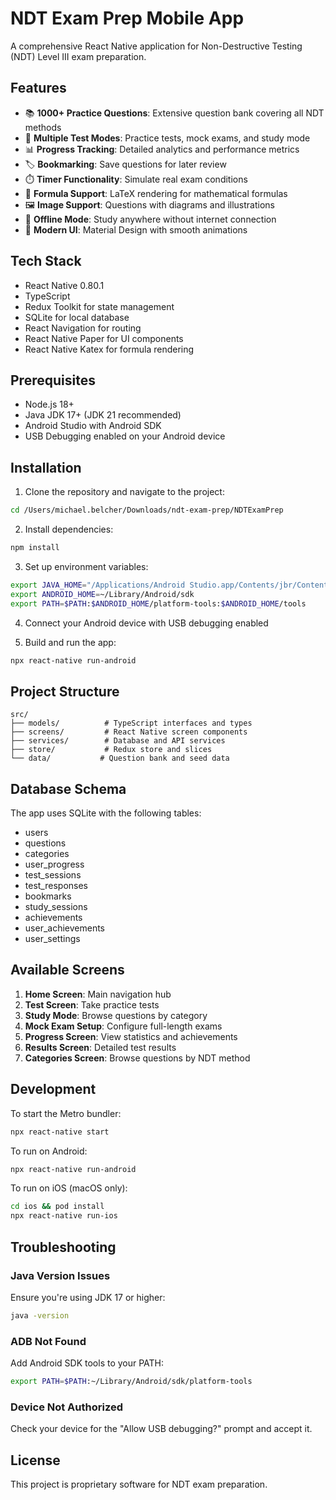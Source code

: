 # NDT Exam Prep Mobile App

A comprehensive React Native application for Non-Destructive Testing (NDT) Level III exam preparation.

## Features

- 📚 **1000+ Practice Questions**: Extensive question bank covering all NDT methods
- 🎯 **Multiple Test Modes**: Practice tests, mock exams, and study mode
- 📊 **Progress Tracking**: Detailed analytics and performance metrics
- 🏷️ **Bookmarking**: Save questions for later review
- ⏱️ **Timer Functionality**: Simulate real exam conditions
- 📐 **Formula Support**: LaTeX rendering for mathematical formulas
- 🖼️ **Image Support**: Questions with diagrams and illustrations
- 📱 **Offline Mode**: Study anywhere without internet connection
- 🎨 **Modern UI**: Material Design with smooth animations

## Tech Stack

- React Native 0.80.1
- TypeScript
- Redux Toolkit for state management
- SQLite for local database
- React Navigation for routing
- React Native Paper for UI components
- React Native Katex for formula rendering

## Prerequisites

- Node.js 18+
- Java JDK 17+ (JDK 21 recommended)
- Android Studio with Android SDK
- USB Debugging enabled on your Android device

## Installation

1. Clone the repository and navigate to the project:
```bash
cd /Users/michael.belcher/Downloads/ndt-exam-prep/NDTExamPrep
```

2. Install dependencies:
```bash
npm install
```

3. Set up environment variables:
```bash
export JAVA_HOME="/Applications/Android Studio.app/Contents/jbr/Contents/Home"
export ANDROID_HOME=~/Library/Android/sdk
export PATH=$PATH:$ANDROID_HOME/platform-tools:$ANDROID_HOME/tools
```

4. Connect your Android device with USB debugging enabled

5. Build and run the app:
```bash
npx react-native run-android
```

## Project Structure

```
src/
├── models/          # TypeScript interfaces and types
├── screens/         # React Native screen components
├── services/        # Database and API services
├── store/           # Redux store and slices
└── data/           # Question bank and seed data
```

## Database Schema

The app uses SQLite with the following tables:
- users
- questions
- categories
- user_progress
- test_sessions
- test_responses
- bookmarks
- study_sessions
- achievements
- user_achievements
- user_settings

## Available Screens

1. **Home Screen**: Main navigation hub
2. **Test Screen**: Take practice tests
3. **Study Mode**: Browse questions by category
4. **Mock Exam Setup**: Configure full-length exams
5. **Progress Screen**: View statistics and achievements
6. **Results Screen**: Detailed test results
7. **Categories Screen**: Browse questions by NDT method

## Development

To start the Metro bundler:
```bash
npx react-native start
```

To run on Android:
```bash
npx react-native run-android
```

To run on iOS (macOS only):
```bash
cd ios && pod install
npx react-native run-ios
```

## Troubleshooting

### Java Version Issues
Ensure you're using JDK 17 or higher:
```bash
java -version
```

### ADB Not Found
Add Android SDK tools to your PATH:
```bash
export PATH=$PATH:~/Library/Android/sdk/platform-tools
```

### Device Not Authorized
Check your device for the "Allow USB debugging?" prompt and accept it.

## License

This project is proprietary software for NDT exam preparation.
